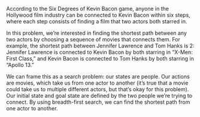 According to the Six Degrees of Kevin Bacon game, anyone in the Hollywood film industry can be connected to Kevin Bacon 
within six steps, where each step consists of finding a film that two actors both starred in.

In this problem, we’re interested in finding the shortest path between any two actors by choosing a sequence of movies 
that connects them. For example, the shortest path between Jennifer Lawrence and Tom Hanks is 2: Jennifer Lawrence is 
connected to Kevin Bacon by both starring in “X-Men: First Class,” and Kevin Bacon is connected to Tom Hanks by both starring 
in “Apollo 13.”

We can frame this as a search problem: our states are people. Our actions are movies, which take us from one actor to 
another (it’s true that a movie could take us to multiple different actors, but that’s okay for this problem). Our initial 
state and goal state are defined by the two people we’re trying to connect. By using breadth-first search, we can find the 
shortest path from one actor to another.
